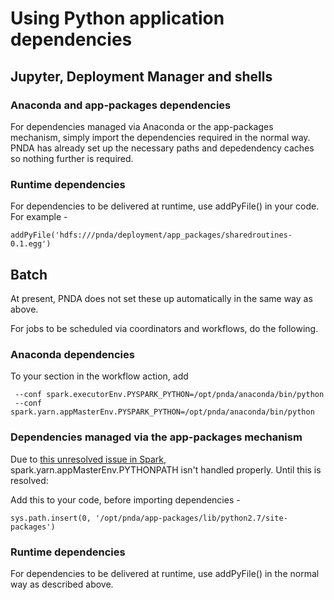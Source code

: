 # Using Python application dependencies

## Jupyter, Deployment Manager and shells

### Anaconda and app-packages dependencies

For dependencies managed via Anaconda or the app-packages mechanism, simply import the dependencies required in the normal way. PNDA has already set up the necessary paths and depedendency caches so nothing further is required.

### Runtime dependencies

For dependencies to be delivered at runtime, use addPyFile() in your code. For example -

    addPyFile('hdfs:///pnda/deployment/app_packages/sharedroutines-0.1.egg')

## Batch

At present, PNDA does not set these up automatically in the same way as above.

For jobs to be scheduled via coordinators and workflows, do the following.
 
### Anaconda dependencies

To your <spark-opts> section in the workflow action, add

     --conf spark.executorEnv.PYSPARK_PYTHON=/opt/pnda/anaconda/bin/python
     --conf spark.yarn.appMasterEnv.PYSPARK_PYTHON=/opt/pnda/anaconda/bin/python

### Dependencies managed via the app-packages mechanism

Due to [this unresolved issue in Spark](https://issues.apache.org/jira/browse/SPARK-22151), spark.yarn.appMasterEnv.PYTHONPATH isn't handled properly. Until this is resolved:

Add this to your code, before importing dependencies -

    sys.path.insert(0, '/opt/pnda/app-packages/lib/python2.7/site-packages')
 
### Runtime dependencies

For dependencies to be delivered at runtime, use addPyFile() in the normal way as described above.
